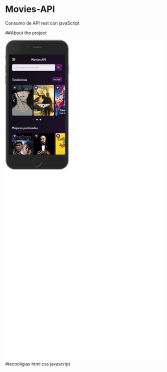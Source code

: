 # Movies-API
Consumo de API rest con javaScript


##About the project

<img src='./movie-api-server-readme (1).png' width:365px>
#tecnoligias
html
css
javascript


